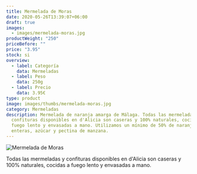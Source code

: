 ```yaml
---
title: Mermelada de Moras
date: 2020-05-26T13:39:07+06:00
draft: true
images:
  - images/mermelada-moras.jpg
productWeight: "250"
priceBefore: ""
price: "3.95"
stock: si
overview:
  - label: Categoría
    data: Mermeladas
  - label: Peso
    data: 250g
  - label: Precio
    data: 3.95€
type: product
image: images/thumbs/mermelada-moras.jpg
category: Mermeladas
description: Mermelada de naranja amarga de Málaga. Todas las mermeladas y
  confituras disponibles en d'Alicia son caseras y 100% naturales, cocidas a
  fuego lento y envasadas a mano. Utilizamos un mínimo de 50% de naranjas
  enteras, azúcar y pectina de manzana.
---
```

![Mermelada de Moras](/images/mermelada-moras.jpg "Mermelada de Moras")

Todas las mermeladas y confituras disponibles en d'Alicia son caseras y 100% naturales, cocidas a fuego lento y envasadas a mano.

